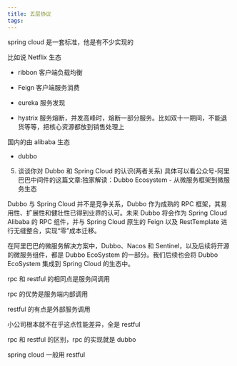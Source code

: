 ```yaml
---
title: 五层协议
tags:
---
```


spring cloud 是一套标准，他是有不少实现的

比如说  Netflix 生态 

- ribbon 客户端负载均衡

- Feign 客户端服务消费

- eureka 服务发现

- hystrix 服务熔断，并发高峰时，熔断一部分服务。比如双十一期间，不能退货等等，把核心资源都放到销售处理上


国内的由 alibaba 生态  

- dubbo 


5. 谈谈你对 Dubbo 和 Spring Cloud 的认识(两者关系)
具体可以看公众号-阿里巴巴中间件的这篇文章:独家解读：Dubbo Ecosystem - 从微服务框架到微服务生态

Dubbo 与 Spring Cloud 并不是竞争关系，Dubbo 作为成熟的 RPC 框架，其易用性、扩展性和健壮性已得到业界的认可。未来 Dubbo 将会作为 Spring Cloud Alibaba 的 RPC 组件，并与 Spring Cloud 原生的 Feign 以及 RestTemplate 进行无缝整合，实现“零”成本迁移。

在阿里巴巴的微服务解决方案中，Dubbo、Nacos 和 Sentinel，以及后续将开源的微服务组件，都是 Dubbo EcoSystem 的一部分。我们后续也会将 Dubbo EcoSystem 集成到 Spring Cloud 的生态中。


rpc 和 restful 的相同点是服务间调用 


rpc 的优势是服务端内部调用


restful 的有点是外部服务调用


小公司根本就不在乎这点性能差异，全是 restful


rpc 和 restful 的区别，rpc 的实现就是 dubbo


spring cloud 一般用 restful


